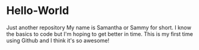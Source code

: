 # Hello-World
Just another repository 
My name is Samantha or Sammy for short. I know the basics to code but I'm hoping to get better in time. This is my first time using Github and I think it's so awesome!
